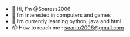 - 👋 Hi, I’m @Soaress2006
- 👀 I’m interested in computers and games
- 🌱 I’m currently learning python, java and html
- 📫 How to reach me : soarito2006@gmail.com 

<!---
Soaress2006/Soaress2006 is a ✨ special ✨ repository because its `README.md` (this file) appears on your GitHub profile.
You can click the Preview link to take a look at your changes.
--->

